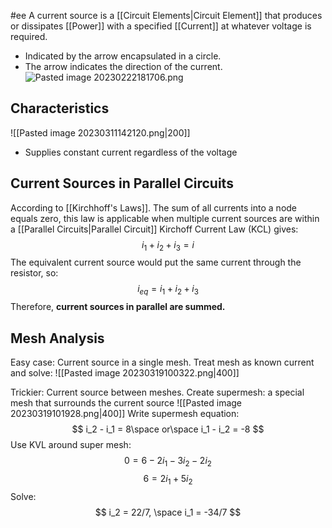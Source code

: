 #ee
A current source is a [[Circuit Elements|Circuit Element]] that produces or dissipates [[Power]] with a specified [[Current]] at whatever voltage is required.
- Indicated by the arrow encapsulated in a circle. 
- The arrow indicates the direction of the current. 
![Pasted image 20230222181706.png](app://local/Users/ashasaunders/Downloads/ash's%20vault/PNGs/Pasted%20image%2020230222181706.png?1677053826238)

## Characteristics 
![[Pasted image 20230311142120.png|200]]
- Supplies constant current regardless of the voltage

## Current Sources in Parallel Circuits
According to [[Kirchhoff's Laws]]. The sum of all currents into a node equals zero, this law is applicable when multiple current sources are within a [[Parallel Circuits|Parallel Circuit]]
Kirchoff Current Law (KCL) gives:
$$ i_1 + i_2 + i_3 = i $$
The equivalent current source would put the same current through the resistor, so:
$$ i_{eq} = i_1 + i_2 + i_3 $$
Therefore, **current sources in parallel are summed.**

## Mesh Analysis
Easy case: Current source in a single mesh.
Treat mesh as known current and solve:
![[Pasted image 20230319100322.png|400]]

Trickier: Current source between meshes.
Create supermesh: a special mesh that surrounds the current source
![[Pasted image 20230319101928.png|400]]
Write supermesh equation:
$$ i_2 - i_1 = 8\space or\space i_1 - i_2 = -8 $$
Use KVL around super mesh:
$$ 0 = 6-2i_1-3i_2-2i_2 $$
$$ 6 = 2i_1 + 5i_2 $$
Solve:
$$ i_2 = 22/7, \space i_1 = -34/7 $$
